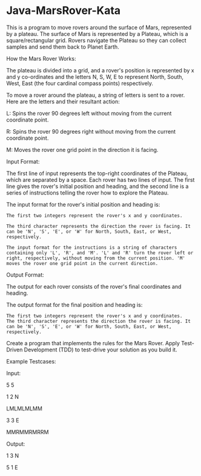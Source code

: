 # Java-MarsRover-Kata

This is a program to move rovers around the surface of Mars, represented by a plateau.
The surface of Mars is represented by a Plateau, which is a square/rectangular grid. Rovers navigate the Plateau so they can collect samples and send them back to Planet Earth.

How the Mars Rover Works:

The plateau is divided into a grid, and a rover's position is represented by x and y co-ordinates and the letters N, S, W, E to represent North, South, West, East (the four cardinal compass points) respectively.

To move a rover around the plateau, a string of letters is sent to a rover. Here are the letters and their resultant action:

  L: Spins the rover 90 degrees left without moving from the current coordinate point.

  R: Spins the rover 90 degrees right without moving from the current coordinate point.

  M: Moves the rover one grid point in the direction it is facing.

Input Format:

The first line of input represents the top-right coordinates of the Plateau, which are separated by a space.
Each rover has two lines of input. 
   The first line gives the rover's initial position and heading, and the second line is a series of instructions telling the rover how to explore the Plateau.

The input format for the rover's initial position and heading is:

    The first two integers represent the rover's x and y coordinates.
  
    The third character represents the direction the rover is facing. It can be 'N', 'S', 'E', or 'W' for North, South, East, or West, respectively.
  
    The input format for the instructions is a string of characters containing only 'L', 'R', and 'M'. 'L' and 'R' turn the rover left or right, respectively, without moving from the current position. 'M' moves the rover one grid point in the current direction.

Output Format:

 The output for each rover consists of the rover's final coordinates and heading.

 The output format for the final position and heading is:

    The first two integers represent the rover's x and y coordinates.
    The third character represents the direction the rover is facing. It can be 'N', 'S', 'E', or 'W' for North, South, East, or West, respectively.
  
 Create a program that implements the rules for the Mars Rover. Apply Test-Driven Development (TDD) to test-drive your solution as you build it.
 
 Example Testcases:
 
 Input:
 
5 5

1 2 N

LMLMLMLMM

3 3 E

MMRMMRMRRM


Output:

1 3 N

5 1 E




